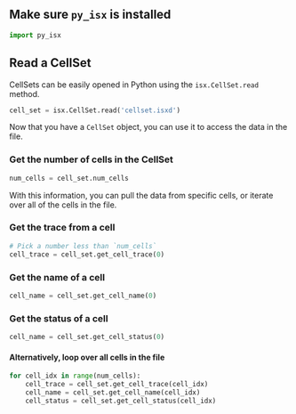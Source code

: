 ## Make sure `py_isx` is installed
```python
import py_isx
```
## Read a CellSet
CellSets can be easily opened in Python using the `isx.CellSet.read` method.
```python
cell_set = isx.CellSet.read('cellset.isxd')
```
Now that you have a `CellSet` object, you can use it to access the data in the file.

### Get the number of cells in the CellSet
```python
num_cells = cell_set.num_cells
```
With this information, you can pull the data from specific cells, or iterate over all of the cells in the file.

### Get the trace from a cell

```python
# Pick a number less than `num_cells`
cell_trace = cell_set.get_cell_trace(0)
```

### Get the name of a cell
```python
cell_name = cell_set.get_cell_name(0)
```

### Get the status of a cell
```python
cell_name = cell_set.get_cell_status(0)
```

#### Alternatively, loop over all cells in the file
```python
for cell_idx in range(num_cells):
    cell_trace = cell_set.get_cell_trace(cell_idx)
    cell_name = cell_set.get_cell_name(cell_idx)
    cell_status = cell_set.get_cell_status(cell_idx)
```